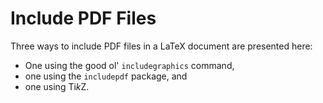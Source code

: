 Include PDF Files
=================

Three ways to include PDF files in a LaTeX document are presented here:

- One using the good ol' `includegraphics` command,
- one using the `includepdf` package, and
- one using Ti*k*Z.
